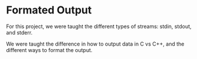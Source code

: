 # Formated Output

For this project, we were taught the different types of streams: stdin, stdout, and stderr.

We were taught the difference in how to output data in C vs C++, and the different ways to format the output.
